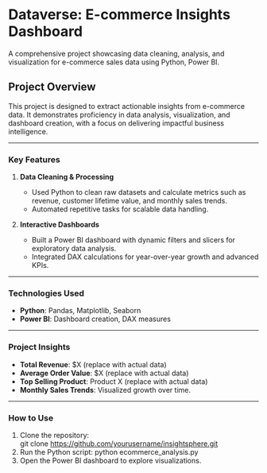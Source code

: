 # Dataverse: E-commerce Insights Dashboard
A comprehensive project showcasing data cleaning, analysis, and visualization for e-commerce sales data using Python, Power BI.

## Project Overview  
This project is designed to extract actionable insights from e-commerce data. It demonstrates proficiency in data analysis, visualization, and dashboard creation, with a focus on delivering impactful business intelligence.

---

### Key Features  
1. **Data Cleaning & Processing**  
   - Used Python to clean raw datasets and calculate metrics such as revenue, customer lifetime value, and monthly sales trends.  
   - Automated repetitive tasks for scalable data handling.  

2. **Interactive Dashboards**  
   - Built a Power BI dashboard with dynamic filters and slicers for exploratory data analysis.  
   - Integrated DAX calculations for year-over-year growth and advanced KPIs.

---

### Technologies Used  
- **Python**: Pandas, Matplotlib, Seaborn  
- **Power BI**: Dashboard creation, DAX measures   

---

### Project Insights  
- **Total Revenue**: $X (replace with actual data)  
- **Average Order Value**: $X (replace with actual data)  
- **Top Selling Product**: Product X (replace with actual data)  
- **Monthly Sales Trends**: Visualized growth over time.  

---

### How to Use  
1. Clone the repository:  
   git clone https://github.com/yourusername/insightsphere.git
2. Run the Python script:
      python ecommerce_analysis.py
3. Open the Power BI dashboard to explore visualizations.

